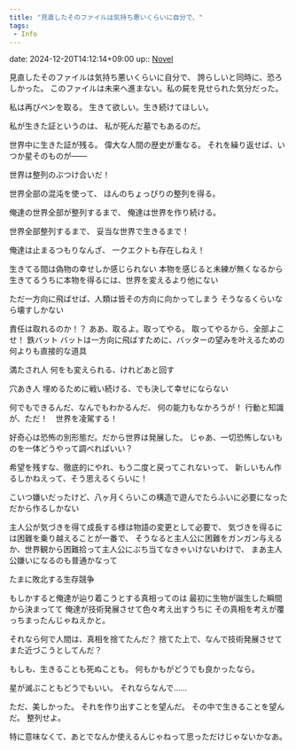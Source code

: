 ```yaml
---
title: "見直したそのファイルは気持ち悪いくらいに自分で、"
tags:
 - Info
---
```


date: 2024-12-20T14:12:14+09:00
up:: [Novel](../Bar/Novel/Topics/Novel.md)

見直したそのファイルは気持ち悪いくらいに自分で、
誇らしいと同時に、恐ろしかった。
このファイルは未来へ進まない。私の屍を見せられた気分だった。

私は再びペンを取る。
生きて欲しい。生き続けてほしい。

私が生きた証というのは、
私が死んだ墓でもあるのだ。

世界中に生きた証が残る。
偉大な人間の歴史が重なる。
それを繰り返せば、いつか星そのものが――

世界は整列のぶつけ合いだ！

世界全部の混沌を使って、
ほんのちょっぴりの整列を得る。

俺達の世界全部が整列するまで、
俺達は世界を作り続ける。

世界全部整列するまで、
妥当な世界で生きるまで！

俺達は止まるつもりなんざ、
一クエクトも存在しねえ！

生きてる間は偽物の幸せしか感じられない
本物を感じると未練が無くなるから
生きてるうちに本物を得るには、世界を変えるより他にない

ただ一方向に飛ばせば、人類は皆その方向に向かってしまう
そうなるくらいなら壊すしかない

責任は取れるのか！？
ああ、取るよ。取ってやる。
取ってやるから、全部よこせ！
鉄バット
バットは一方向に飛ばすために、バッターの望みを叶えるための何よりも直接的な道具



満たされ人
何をも変えられる、けれどあと回す

穴あき人
埋めるために戦い続ける、でも決して幸せにならない

何でもできるんだ、なんでもわかるんだ、
何の能力もなかろうが！
行動と知識が、ただ！　世界を凌駕する！

好奇心は恐怖の別形態だ。だから世界は発展した。
じゃあ、一切恐怖しないものを一体どうやって調べればいい？

希望を残すな、徹底的にやれ、もう二度と戻ってこれないって、
新しいもん作るしかねえって、そう思えるくらいに！

こいつ嫌いだったけど、八ヶ月くらいこの構造で遊んでたらふいに必要になった
だから作るしかない

主人公が気づきを得て成長する様は物語の変更として必要で、
気づきを得るには困難を乗り越えることが一番で、
そうなると主人公に困難をガンガン与えるか、世界観から困難拾って主人公にぶち当てなきゃいけないわけで、
まあ主人公嫌いになるのも普通かなって

たまに敗北する生存競争

もしかすると俺達が辿り着こうとする真相ってのは
最初に生物が誕生した瞬間から決まってて
俺達が技術発展させて色々考え出すうちに
その真相を考えが覆っちまったんじゃねえかと。

それなら何で人間は、真相を捨てたんだ？
捨てた上で、なんで技術発展させてまた近づこうとしてんだ？

もしも、生きることも死ぬことも。
何もかもがどうでも良かったなら。

星が滅ぶこともどうでもいい。
それならなんで……

ただ、美しかった。
それを作り出すことを望んだ。
その中で生きることを望んだ。
整列せよ。

特に意味なくて、あとでなんか使えるんじゃねって思っただけじゃないかなあ。